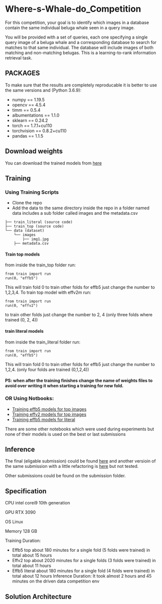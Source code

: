 # Where-s-Whale-do_Competition
For this competition, your goal is to identify which images in a database contain the same individual beluga whale seen in a query image.

You will be provided with a set of queries, each one specifying a single query image of a beluga whale and a corresponding database to search for matches to that same individual. The database will include images of both matching and non-matching belugas. This is a learning-to-rank information retrieval task.

## PACKAGES
To make sure that the results are completely reproducable it is better to use the same versions and (Python 3.6.9):
- numpy == 1.19.5
- opencv == 4.5.4
- timm == 0.5.4
- albumentations == 1.1.0
- sklearn == 0.24.2
- torch == 1.7.1+cu110
- torchvision == 0.8.2+cu110
- pandas == 1.1.5

## Download weights
You can download the trained models from <a href="https://drive.google.com/drive/folders/1uHCh6ZOAmB6qULURklHse_CuoU-NpaQU?usp=sharing"> here</a>

## Training
### Using Training Scripts
* Clone the repo
* Add the data to the same directory inside the repo in a folder named data includes a sub folder called images and the metadata.csv
```
├── train_literal (source code)
├── train_top (source code)
└── data (dataset)
    └── images
        ├── img1.jpg
    ├── metadata.csv

```
  #### Train top models
  from inside the train_top folder run:
  ```
  from train import run
  run(0, "effb5")
  
  ```
  This will train fold 0 to train other folds for effb5 just change the number to 1,2,3,4.
  To train top model with effv2m run:
  ```
  from train import run
  run(0, "effv2")
  
  ```
  to train other folds just change the number to 2, 4 (only three folds where trained (0, 2, 4))
  #### train literal models
  from inside the train_literal folder run:
  ```
  from train import run
  run(0, "effb5")
  
  ```
  This will train fold 0 to train other folds for effb5 just change the number to 1,2,4. 
  (only four folds are trained (0,1,2,4))
  #### PS: when after the training finishes change the name of weights files to avoid over writing it when starting a training for new fold.
### OR Using Notbooks:
* <a href="https://github.com/ammarali32/Where-s-Whale-do_Competition/blob/main/submissions/score_4661/training_notebooks/model_tf_efficientnet_b4_ns_IMG_SIZE_512_arcface_f0_7.16.ipynb"> Training effb5 models for top images </a>
* <a href="https://github.com/ammarali32/Where-s-Whale-do_Competition/blob/main/submissions/score_4661/training_notebooks/model_efficientnetv2_rw_m_IMG_SIZE_512_arcface_f2_6-79.ipynb"> Training effv2 models for top images </a>
* <a href="https://github.com/ammarali32/Where-s-Whale-do_Competition/blob/main/submissions/score_4903/training_nb/model_tf_efficientnet_b4_ns_IMG_SIZE_512_arcface_f4_literal_newapproach.ipynb"> Training effb5 models for literal </a>

There are some other notebooks which were used during experiments but none of their models is used on the best or last submissions

## Inference
The final (eligable submission) could be found <a href="https://github.com/ammarali32/Where-s-Whale-do_Competition/blob/main/submissions/score_4887_final/main.py"> here</a> 
and another versioin of the same submission with a little refactoring is <a href="https://github.com/ammarali32/Where-s-Whale-do_Competition/blob/main/inference.py">here</a> but not tested.

 Other submissions could be found on the submission folder.
## Specification

CPU intel corei9 10th generation

GPU RTX 3090

OS Linux

Memory 128 GB

Training Duration:
* Effb5 top about 180 minutes for a single fold (5 folds were trained)  in total about 15 hours
* Effv2 top about 2020 minutes for a single folds (3 folds were trained) in total about 11 hours
* Effb5 literal about 180 minutes for a single fold (4 folds were trained) in total about 12 hours
Inference Duration:
It took almost 2 hours and 45 minutes on the driven data competition env
## Solution Architecture
